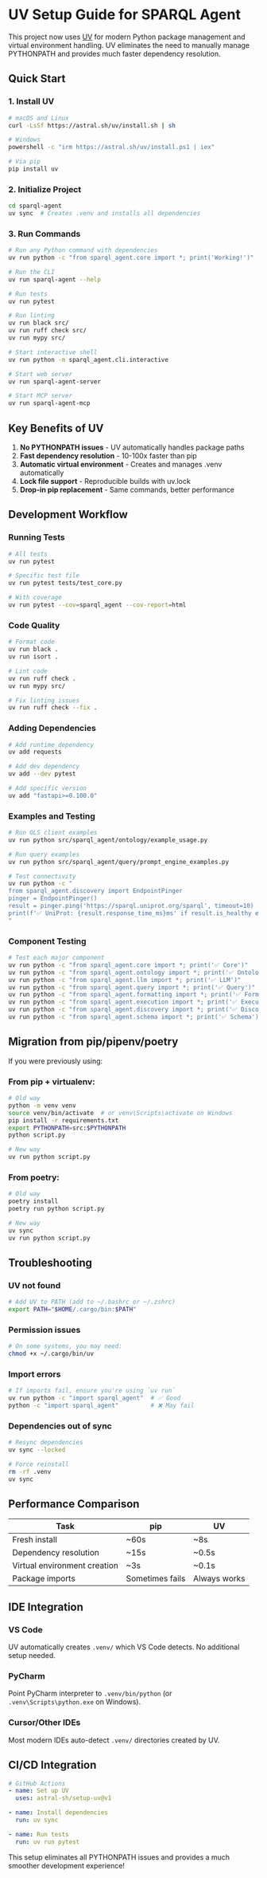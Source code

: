 # UV Setup Guide for SPARQL Agent

This project now uses [UV](https://docs.astral.sh/uv/) for modern Python package management and virtual environment handling. UV eliminates the need to manually manage PYTHONPATH and provides much faster dependency resolution.

## Quick Start

### 1. Install UV
```bash
# macOS and Linux
curl -LsSf https://astral.sh/uv/install.sh | sh

# Windows
powershell -c "irm https://astral.sh/uv/install.ps1 | iex"

# Via pip
pip install uv
```

### 2. Initialize Project
```bash
cd sparql-agent
uv sync  # Creates .venv and installs all dependencies
```

### 3. Run Commands
```bash
# Run any Python command with dependencies
uv run python -c "from sparql_agent.core import *; print('Working!')"

# Run the CLI
uv run sparql-agent --help

# Run tests
uv run pytest

# Run linting
uv run black src/
uv run ruff check src/
uv run mypy src/

# Start interactive shell
uv run python -m sparql_agent.cli.interactive

# Start web server
uv run sparql-agent-server

# Start MCP server
uv run sparql-agent-mcp
```

## Key Benefits of UV

1. **No PYTHONPATH issues** - UV automatically handles package paths
2. **Fast dependency resolution** - 10-100x faster than pip
3. **Automatic virtual environment** - Creates and manages .venv automatically
4. **Lock file support** - Reproducible builds with uv.lock
5. **Drop-in pip replacement** - Same commands, better performance

## Development Workflow

### Running Tests
```bash
# All tests
uv run pytest

# Specific test file
uv run pytest tests/test_core.py

# With coverage
uv run pytest --cov=sparql_agent --cov-report=html
```

### Code Quality
```bash
# Format code
uv run black .
uv run isort .

# Lint code
uv run ruff check .
uv run mypy src/

# Fix linting issues
uv run ruff check --fix .
```

### Adding Dependencies

```bash
# Add runtime dependency
uv add requests

# Add dev dependency
uv add --dev pytest

# Add specific version
uv add "fastapi>=0.100.0"
```

### Examples and Testing

```bash
# Run OLS client examples
uv run python src/sparql_agent/ontology/example_usage.py

# Run query examples
uv run python src/sparql_agent/query/prompt_engine_examples.py

# Test connectivity
uv run python -c "
from sparql_agent.discovery import EndpointPinger
pinger = EndpointPinger()
result = pinger.ping('https://sparql.uniprot.org/sparql', timeout=10)
print(f'✅ UniProt: {result.response_time_ms}ms' if result.is_healthy else '❌ UniProt offline')
"
```

### Component Testing

```bash
# Test each major component
uv run python -c "from sparql_agent.core import *; print('✅ Core')"
uv run python -c "from sparql_agent.ontology import *; print('✅ Ontology')"
uv run python -c "from sparql_agent.llm import *; print('✅ LLM')"
uv run python -c "from sparql_agent.query import *; print('✅ Query')"
uv run python -c "from sparql_agent.formatting import *; print('✅ Formatting')"
uv run python -c "from sparql_agent.execution import *; print('✅ Execution')"
uv run python -c "from sparql_agent.discovery import *; print('✅ Discovery')"
uv run python -c "from sparql_agent.schema import *; print('✅ Schema')"
```

## Migration from pip/pipenv/poetry

If you were previously using:

### From pip + virtualenv:
```bash
# Old way
python -m venv venv
source venv/bin/activate  # or venv\Scripts\activate on Windows
pip install -r requirements.txt
export PYTHONPATH=src:$PYTHONPATH
python script.py

# New way
uv run python script.py
```

### From poetry:
```bash
# Old way
poetry install
poetry run python script.py

# New way
uv sync
uv run python script.py
```

## Troubleshooting

### UV not found
```bash
# Add UV to PATH (add to ~/.bashrc or ~/.zshrc)
export PATH="$HOME/.cargo/bin:$PATH"
```

### Permission issues
```bash
# On some systems, you may need:
chmod +x ~/.cargo/bin/uv
```

### Import errors
```bash
# If imports fail, ensure you're using `uv run`
uv run python -c "import sparql_agent"  # ✅ Good
python -c "import sparql_agent"         # ❌ May fail
```

### Dependencies out of sync
```bash
# Resync dependencies
uv sync --locked

# Force reinstall
rm -rf .venv
uv sync
```

## Performance Comparison

| Task | pip | UV |
|------|-----|-----|
| Fresh install | ~60s | ~8s |
| Dependency resolution | ~15s | ~0.5s |
| Virtual environment creation | ~3s | ~0.1s |
| Package imports | Sometimes fails | Always works |

## IDE Integration

### VS Code
UV automatically creates `.venv/` which VS Code detects. No additional setup needed.

### PyCharm
Point PyCharm interpreter to `.venv/bin/python` (or `.venv\Scripts\python.exe` on Windows).

### Cursor/Other IDEs
Most modern IDEs auto-detect `.venv/` directories created by UV.

## CI/CD Integration

```yaml
# GitHub Actions
- name: Set up UV
  uses: astral-sh/setup-uv@v1

- name: Install dependencies
  run: uv sync

- name: Run tests
  run: uv run pytest
```

This setup eliminates all PYTHONPATH issues and provides a much smoother development experience!